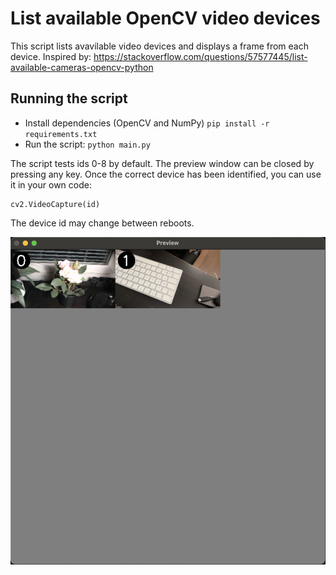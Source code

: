 # List available OpenCV video devices

This script lists avavilable video devices and displays a frame from each device. Inspired by: https://stackoverflow.com/questions/57577445/list-available-cameras-opencv-python

## Running the script
- Install dependencies (OpenCV and NumPy) `pip install -r requirements.txt`
- Run the script: `python main.py`

The script tests ids 0-8 by default. The preview window can be closed by pressing any key.
Once the correct device has been identified, you can use it in your own code:
```
cv2.VideoCapture(id)
```
The device id may change between reboots.

![screenshot with two video feeds](screenshot.png)